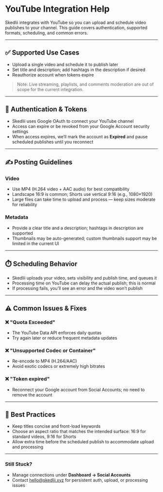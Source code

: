 # YouTube Integration Help

Skedlii integrates with YouTube so you can upload and schedule video publishes to your channel. This guide covers authentication, supported formats, scheduling, and common errors.

---

## ✅ Supported Use Cases

- Upload a single video and schedule it to publish later
- Set title and description; add hashtags in the description if desired
- Reauthorize account when tokens expire

> Note: Live streaming, playlists, and comments moderation are out of scope for the current integration.

---

## 🔐 Authentication & Tokens

- Skedlii uses Google OAuth to connect your YouTube channel
- Access can expire or be revoked from your Google Account security settings
- When access expires, we’ll mark the account as **Expired** and pause scheduled publishes until you reconnect

---

## ✍️ Posting Guidelines

### Video

- Use MP4 (H.264 video + AAC audio) for best compatibility
- Landscape 16:9 is common; Shorts use vertical 9:16 (e.g., 1080×1920)
- Large files can take time to upload and process — keep sizes moderate for reliability

### Metadata

- Provide a clear title and a description; hashtags in description are supported
- Thumbnails may be auto-generated; custom thumbnails support may be limited in the current UI

---

## ⏱️ Scheduling Behavior

- Skedlii uploads your video, sets visibility and publish time, and queues it
- Processing time on YouTube can delay the actual publish; this is normal
- If processing fails, you’ll see an error and the video won’t publish

---

## ⚠️ Common Issues & Fixes

### ❌ "Quota Exceeded"
- The YouTube Data API enforces daily quotas
- Try again later or reduce frequent metadata updates

### ❌ "Unsupported Codec or Container"
- Re-encode to MP4 (H.264/AAC)
- Avoid exotic codecs or extremely high bitrates

### ❌ "Token expired"
- Reconnect your Google account from Social Accounts; no need to remove the account

---

## 🧠 Best Practices

- Keep titles concise and front-load keywords
- Choose an aspect ratio that matches the intended surface: 16:9 for standard videos, 9:16 for Shorts
- Allow extra time before the scheduled publish to accommodate upload and processing

---

### Still Stuck?

- Manage connections under **Dashboard → Social Accounts**
- Contact [hello@skedlii.xyz](mailto:hello@skedlii.xyz) for persistent auth, upload, or processing issues

